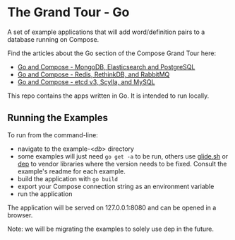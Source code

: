 # The Grand Tour - Go

A set of example applications that will add word/definition pairs to a database running on Compose.

Find the articles about the Go section of the Compose Grand Tour here:

* [Go and Compose - MongoDB, Elasticsearch and PostgreSQL](https://www.compose.com/articles/go-and-compose-mongodb-elasticsearch-and-postgresql/)
* [Go and Compose - Redis, RethinkDB, and RabbitMQ](https://www.compose.com/articles/go-and-compose-redis-rethinkdb-and-rabbitmq/)
* [Go and Compose - etcd v3, Scylla, and MySQL](https://www.compose.com/articles/go-and-compose-etcd-v3-scylla-and-mysql/)

This repo contains the apps written in Go. It is intended to run locally.

## Running the Examples

To run from the command-line:
  * navigate to the example-<_db_> directory
  * some examples will just need `go get -a` to be run, others use [glide.sh](http://glide.sh/) or [dep](https://github.com/golang/dep) to vendor libraries where the version needs to be fixed. Consult the example's readme for each example.
  * build the application with `go build`
  * export your Compose connection string as an environment variable 
  * run the application

The application will be served on 127.0.0.1:8080 and can be opened in a browser.

Note: we will be migrating the examples to solely use dep in the future.
